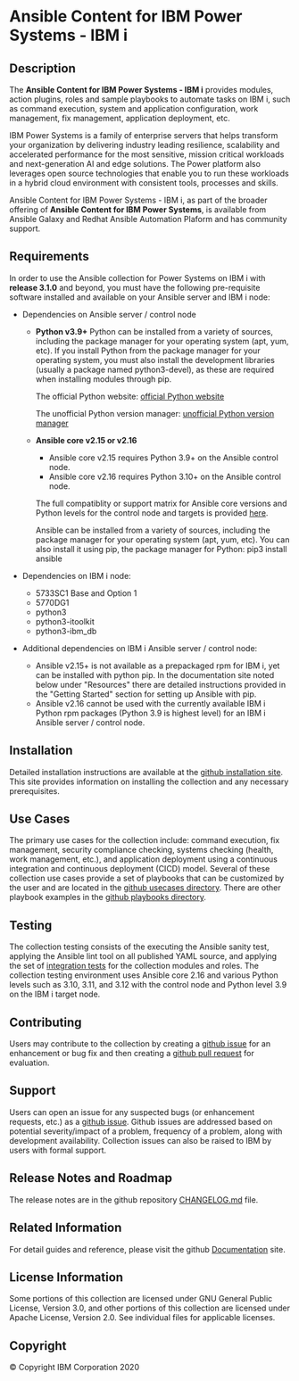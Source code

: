 # Ansible Content for IBM Power Systems - IBM i

## Description
The <b>Ansible Content for IBM Power Systems - IBM i</b> provides modules, action plugins, roles and sample playbooks to automate tasks on IBM i, such as command execution, system and application configuration, work management, fix management, application deployment, etc.

IBM Power Systems is a family of enterprise servers that helps transform your organization by delivering industry leading resilience, scalability and accelerated performance for the most sensitive, mission critical workloads and next-generation AI and edge solutions. The Power platform also leverages open source technologies that enable you to run these workloads in a hybrid cloud environment with consistent tools, processes and skills.

Ansible Content for IBM Power Systems - IBM i, as part of the broader offering of <b>Ansible Content for IBM Power Systems</b>, is available from Ansible Galaxy and Redhat Ansible Automation Plaform and has community support.

## Requirements
In order to use the Ansible collection for Power Systems on IBM i with <b>release 3.1.0</b> and beyond, you must have the following pre-requisite software installed and available on your Ansible server and IBM i node:

- Dependencies on Ansible server / control node
  * <b>Python v3.9+</b>
    Python can be installed from a variety of sources, including the package manager for your operating system (apt, yum, etc). If you install Python from the package manager for your operating system, you must also install the development libraries (usually a package named python3-devel), as these are required when installing modules through pip.

    The official Python website: <a href="https://www.python.org/downloads/" target="_blank">official Python website</a>

    The unofficial Python version manager: <a href="https://github.com/pyenv/pyenv" target="_blank">unofficial Python version manager</a>

  * <b>Ansible core v2.15 or v2.16</b>
    - Ansible core v2.15 requires Python 3.9+ on the Ansible control node.
    - Ansible core v2.16 requires Python 3.10+ on the Ansible control node.

    The full compatiblity or support matrix for Ansible core versions and Python levels for the control node and targets is provided <a href="https://docs.ansible.com/ansible/latest/reference_appendices/release_and_maintenance.html" target="_blank">here</a>.

    Ansible can be installed from a variety of sources, including the package manager for your operating system (apt, yum, etc). You can also install it using pip, the package manager for Python: pip3 install ansible

- Dependencies on IBM i node:
  * 5733SC1 Base and Option 1
  * 5770DG1
  * python3
  * python3-itoolkit
  * python3-ibm_db

- Additional dependencies on IBM i Ansible server / control node:
  * Ansible v2.15+ is not available as a prepackaged rpm for IBM i, yet can be installed with python pip. In the documentation site noted below under "Resources" there are detailed instructions provided in the "Getting Started" section for setting up Ansible with pip.
  * Ansible v2.16 cannot be used with the currently available IBM i Python rpm packages (Python 3.9 is highest level) for an IBM i Ansible server / control node.

## Installation

Detailed installation instructions are available at the <a href="https://ibm.github.io/ansible-for-i/installation.html" target="_blank">github installation site</a>. This site provides information on installing the collection and any necessary prerequisites.

## Use Cases

The primary use cases for the collection include: command execution, fix management, security compliance checking, systems checking
(health, work management, etc.), and application deployment using a continuous integration and continuous deployment (CICD) model.
Several of these collection use cases provide a set of playbooks that can be customized by the user and are located
in the <a href="https://github.com/IBM/ansible-for-i/tree/devel/usecases" target="_blank">github usecases directory</a>.
There are other playbook examples in the <a href="https://github.com/IBM/ansible-for-i/tree/devel/playbooks" target="_blank">github playbooks directory</a>.

## Testing

The collection testing consists of the executing the Ansible sanity test, applying the Ansible lint tool on all published YAML source, and applying the set of <a href="https://github.com/IBM/ansible-for-i/tree/devel/tests/integration/targets" target="_blank">integration tests</a> for the collection modules and roles.
The collection testing environment uses Ansible core 2.16 and various Python levels such as 3.10, 3.11, and 3.12 with the control node and Python level 3.9 on the IBM i target node.

## Contributing

Users may contribute to the collection by creating a <a href="https://github.com/IBM/ansible-for-i/issues" target="_blank">github issue</a> for an enhancement or bug fix and then creating a <a href="https://github.com/IBM/ansible-for-i/pulls" target="_blank">github pull request</a> for evaluation.

## Support

Users can open an issue for any suspected bugs (or enhancement requests, etc.) as a <a href="https://github.com/IBM/ansible-for-i/issues" target="_blank">github issue</a>. Github issues are addressed based on potential severity/impact of a problem, frequency of a problem, along with development availability. Collection issues can also be raised to IBM by users with formal support.

## Release Notes and Roadmap

The release notes are in the github repository <a href="https://github.com/IBM/ansible-for-i/blob/devel/CHANGELOG.md" target="_blank">CHANGELOG.md</a> file.

## Related Information

For detail guides and reference, please visit the github <a href="https://ibm.github.io/ansible-for-i/index.html" target="_blank">Documentation</a> site.

## License Information
Some portions of this collection are licensed under GNU General Public License, Version 3.0, and other portions of this collection are licensed under Apache License, Version 2.0.
See individual files for applicable licenses.

## Copyright
© Copyright IBM Corporation 2020

